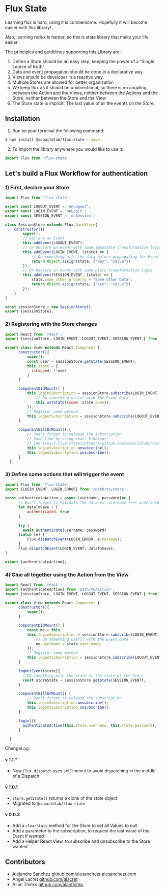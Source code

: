 

# Flux State

Learning flux is hard, using it is cumbersome. Hopefully it will become easier with this library!

Also, learning redux is harder, so this is state library that make your life easier

The principles and guidelines supporting this Library are:

1) Define a Store should be an easy step, keeping the power of a "Single source of truth"
2) Data and event propagation should be done in a declarative way
3) Views should be developer in a reactive way.
4) Multiple Stores are allowed for better organization
5) We keep flux as it should be unidirectional, so there is no coupling between the Action and the Views, neither between the Actions and the Store, neither between the Store and the View
6) The Store state is implicit: The last value of all the events on the Store.

## Installation

1. Run on your terminal the following command:
```sh
$ npm install @cobuildlab/flux-state --save
```
2. To import the library anywhere you would like to use it:

```javascript
import Flux from 'flux-state';
```

## Let's build a Flux Workflow for authentication

### 1) First, declare your Store

```javascript
import Flux from 'flux-state';

export const LOGOUT_EVENT = 'onLogout';
export const LOGIN_EVENT = 'onLogin';
export const SESSION_EVENT = 'onSession';

class SessionStore extends Flux.DashStore{
    constructor(){
        super();
        // Declare an Event
        this.addEvent(LOGOUT_EVENT);
        // Or Declare an event with some immutable transformation logic
        this.addEvent(LOGIN_EVENT, (state) => {
            // Do something with the data before propagating the Event
            return Object.assign(state, {"key": "value"})
        });
        // Or Declare an event with some plain transformation logic
        this.addEvent(SESSION_EVENT, (state) => {
            state.some_other_property = "Some other Data";
            return Object.assign(state, {"key": "value"})
        });
    }
}

const sessionStore = new SessionStore();
export {sessionStore};
```

### 2) Registering with the Store changes

```js
import React from 'react';
import {sessionStore, LOGIN_EVENT, LOGOUT_EVENT, SESSION_EVENT } from '/path/to/store';

export class View extends React.Component {
      constructor(){
          super();
          const user = sessionStore.getState(SESSION_EVENT);
          this.state = {
            isLogged: !!user
          }
      }

      componentDidMount() {
          this.loginSubscription = sessionStore.subscribe(LOGIN_EVENT, (state) => {
              // Do something useful with the Event Data
              this.setState({some: state.some});
          });
          // Register some method
          this.logoutSubscription = sessionStore.subscribe(LOGOUT_EVENT, this.logOutEvent().bind(this));
      }

      componentWillUnMount() {
          // Don't forget to release the subscription
          // Save time by using react bindings
          // See (react-flux-state)[https://github.com/cobuildlab/react-flux-state] 
          this.loginSubscription.unsubscribe();
          this.logoutSubscription.unsubscribe();
      }
  }

```

### 3) Define some actions that will trigger the event

```js
import Flux from 'flux-state';
import {LOGIN_EVENT, LOGIN_ERROR} from '/path/to/store';

const authenticateAction = async (username, password)=> {
      // Don't forget to Validate the data ex: username !=== undefined
      let dataToSave = {
          authenticated: true
      }
      
      try {
        await authenticate(username, password)
      }catch (e) {
          Flux.dispatchEvent(LOGIN_ERROR, e.message);
      }
      Flux.dispatchEvent(LOGIN_EVENT, dataToSave);
}

export {authenticateAction};
```

### 4) Glue all together using the Action from the View


```javascript
import React from 'react';
import {authenticateAction} from 'path/to/action';
import {sessionStore, LOGIN_EVENT, LOGOUT_EVENT, SESSION_EVENT } from '/path/to/store';

export class View extends React.Component {
      constructor(){
          super();
      }

      componentDidMount() {
          const me = this;
          this.loginSubscription = sessionStore.subscribe(LOGIN_EVENT, (state) => {
              // Do something useful with the Event Data
              me.userName = state.user.name;
          });
          // Register some method
          this.logoutSubscription = sessionStore.subscribe(LOGOUT_EVENT, this.logOutEvent().bind(this));
      }

      logOutEvent(state){
        //DO something with the state or the state of the Store
        const storeState = sessionStore.getState(SESSION_EVENT);
      }

      componentWillUnMount() {
          // Don't forget to release the subscription
          this.loginSubscription.unsubscribe();
          this.logoutSubscription.unsubscribe();
      }

      login(){
        authenticateAction(this.state.username, this.state.password);
      }

  }

```
ChangeLog:

#### v 1.1.*

- Now `Flux.dispatch` uses setTimeout to avoid dispatching in the middle of a Dispatch

#### v 1.0.1

- `store.getState()` returns a clone of the state object
- Migrated to `@cobuildlab/flux-state`

#### v 0.0.3

- Add a ```clearState``` method for the Store to set all Values to null
- Add a parameter to the subscription, to request the last value of the Event if wanted
- Add a Helper React View, to subscribe and unsubscribe to the Store wanted


## Contributors

- Alejandro Sanchez [github.com/alesanchezr](https://github.com/alesanchezr) [alesanchezr.com](http://alesanchezr.com)
- Angel Lacret [github.com/alacret](https://github.com/alacret)
- Allan Thinks [github.com/alanthinks](https://github.com/alanthinks)
